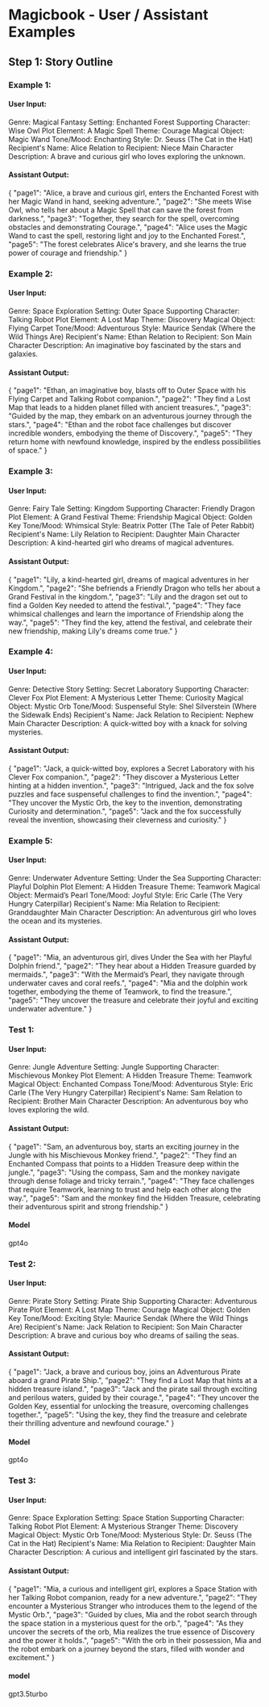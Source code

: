 # Magicbook - User / Assistant Examples

## Step 1: Story Outline

### Example 1: 

#### User Input:
Genre: Magical Fantasy 
Setting: Enchanted Forest
Supporting Character: Wise Owl
Plot Element: A Magic Spell
Theme: Courage
Magical Object: Magic Wand
Tone/Mood: Enchanting
Style: Dr. Seuss (The Cat in the Hat)
Recipient's Name: Alice
Relation to Recipient: Niece
Main Character Description: A brave and curious girl who loves exploring the unknown.

#### Assistant Output:
{
  "page1": "Alice, a brave and curious girl, enters the Enchanted Forest with her Magic Wand in hand, seeking adventure.",
  "page2": "She meets Wise Owl, who tells her about a Magic Spell that can save the forest from darkness.",
  "page3": "Together, they search for the spell, overcoming obstacles and demonstrating Courage.",
  "page4": "Alice uses the Magic Wand to cast the spell, restoring light and joy to the Enchanted Forest.",
  "page5": "The forest celebrates Alice's bravery, and she learns the true power of courage and friendship."
}


### Example 2: 

#### User Input:
Genre: Space Exploration 
Setting: Outer Space
Supporting Character: Talking Robot
Plot Element: A Lost Map
Theme: Discovery
Magical Object: Flying Carpet
Tone/Mood: Adventurous
Style: Maurice Sendak (Where the Wild Things Are)
Recipient's Name: Ethan
Relation to Recipient: Son
Main Character Description: An imaginative boy fascinated by the stars and galaxies.

#### Assistant Output:
{
  "page1": "Ethan, an imaginative boy, blasts off to Outer Space with his Flying Carpet and Talking Robot companion.",
  "page2": "They find a Lost Map that leads to a hidden planet filled with ancient treasures.",
  "page3": "Guided by the map, they embark on an adventurous journey through the stars.",
  "page4": "Ethan and the robot face challenges but discover incredible wonders, embodying the theme of Discovery.",
  "page5": "They return home with newfound knowledge, inspired by the endless possibilities of space."
}


### Example 3: 

#### User Input:
Genre: Fairy Tale 
Setting: Kingdom
Supporting Character: Friendly Dragon
Plot Element: A Grand Festival
Theme: Friendship
Magical Object: Golden Key
Tone/Mood: Whimsical
Style: Beatrix Potter (The Tale of Peter Rabbit)
Recipient's Name: Lily
Relation to Recipient: Daughter
Main Character Description: A kind-hearted girl who dreams of magical adventures.

#### Assistant Output:
{
  "page1": "Lily, a kind-hearted girl, dreams of magical adventures in her Kingdom.",
  "page2": "She befriends a Friendly Dragon who tells her about a Grand Festival in the kingdom.",
  "page3": "Lily and the dragon set out to find a Golden Key needed to attend the festival.",
  "page4": "They face whimsical challenges and learn the importance of Friendship along the way.",
  "page5": "They find the key, attend the festival, and celebrate their new friendship, making Lily's dreams come true."
}



### Example 4:

#### User Input: 
Genre: Detective Story 
Setting: Secret Laboratory
Supporting Character: Clever Fox
Plot Element: A Mysterious Letter
Theme: Curiosity
Magical Object: Mystic Orb
Tone/Mood: Suspenseful
Style: Shel Silverstein (Where the Sidewalk Ends)
Recipient's Name: Jack
Relation to Recipient: Nephew
Main Character Description: A quick-witted boy with a knack for solving mysteries.

#### Assistant Output:
{
  "page1": "Jack, a quick-witted boy, explores a Secret Laboratory with his Clever Fox companion.",
  "page2": "They discover a Mysterious Letter hinting at a hidden invention.",
  "page3": "Intrigued, Jack and the fox solve puzzles and face suspenseful challenges to find the invention.",
  "page4": "They uncover the Mystic Orb, the key to the invention, demonstrating Curiosity and determination.",
  "page5": "Jack and the fox successfully reveal the invention, showcasing their cleverness and curiosity."
}


### Example 5: 

#### User Input:
Genre: Underwater Adventure 
Setting: Under the Sea
Supporting Character: Playful Dolphin
Plot Element: A Hidden Treasure
Theme: Teamwork
Magical Object: Mermaid’s Pearl
Tone/Mood: Joyful
Style: Eric Carle (The Very Hungry Caterpillar)
Recipient's Name: Mia
Relation to Recipient: Granddaughter
Main Character Description: An adventurous girl who loves the ocean and its mysteries.

#### Assistant Output:
{
  "page1": "Mia, an adventurous girl, dives Under the Sea with her Playful Dolphin friend.",
  "page2": "They hear about a Hidden Treasure guarded by mermaids.",
  "page3": "With the Mermaid’s Pearl, they navigate through underwater caves and coral reefs.",
  "page4": "Mia and the dolphin work together, embodying the theme of Teamwork, to find the treasure.",
  "page5": "They uncover the treasure and celebrate their joyful and exciting underwater adventure."
}

### Test 1: 

#### User Input:
Genre: Jungle Adventure 
Setting: Jungle
Supporting Character: Mischievous Monkey
Plot Element: A Hidden Treasure
Theme: Teamwork
Magical Object: Enchanted Compass
Tone/Mood: Adventurous
Style: Eric Carle (The Very Hungry Caterpillar)
Recipient's Name: Sam
Relation to Recipient: Brother
Main Character Description: An adventurous boy who loves exploring the wild.


#### Assistant Output:
{
  "page1": "Sam, an adventurous boy, starts an exciting journey in the Jungle with his Mischievous Monkey friend.",
  "page2": "They find an Enchanted Compass that points to a Hidden Treasure deep within the jungle.",
  "page3": "Using the compass, Sam and the monkey navigate through dense foliage and tricky terrain.",
  "page4": "They face challenges that require Teamwork, learning to trust and help each other along the way.",
  "page5": "Sam and the monkey find the Hidden Treasure, celebrating their adventurous spirit and strong friendship."
}

#### Model 
gpt4o


### Test 2: 

#### User Input:
Genre: Pirate Story 
Setting: Pirate Ship
Supporting Character: Adventurous Pirate
Plot Element: A Lost Map
Theme: Courage
Magical Object: Golden Key
Tone/Mood: Exciting
Style: Maurice Sendak (Where the Wild Things Are)
Recipient's Name: Jack
Relation to Recipient: Son
Main Character Description: A brave and curious boy who dreams of sailing the seas.


#### Assistant Output:
{
  "page1": "Jack, a brave and curious boy, joins an Adventurous Pirate aboard a grand Pirate Ship.",
  "page2": "They find a Lost Map that hints at a hidden treasure island.",
  "page3": "Jack and the pirate sail through exciting and perilous waters, guided by their courage.",
  "page4": "They uncover the Golden Key, essential for unlocking the treasure, overcoming challenges together.",
  "page5": "Using the key, they find the treasure and celebrate their thrilling adventure and newfound courage."
}

#### Model 
gpt4o


### Test 3: 

#### User Input:
Genre: Space Exploration 
Setting: Space Station
Supporting Character: Talking Robot
Plot Element: A Mysterious Stranger
Theme: Discovery
Magical Object: Mystic Orb
Tone/Mood: Mysterious
Style: Dr. Seuss (The Cat in the Hat)
Recipient's Name: Mia
Relation to Recipient: Daughter
Main Character Description: A curious and intelligent girl fascinated by the stars.


#### Assistant Output:
{
  "page1": "Mia, a curious and intelligent girl, explores a Space Station with her Talking Robot companion, ready for a new adventure.",
  "page2": "They encounter a Mysterious Stranger who introduces them to the legend of the Mystic Orb.",
  "page3": "Guided by clues, Mia and the robot search through the space station in a mysterious quest for the orb.",
  "page4": "As they uncover the secrets of the orb, Mia realizes the true essence of Discovery and the power it holds.",
  "page5": "With the orb in their possession, Mia and the robot embark on a journey beyond the stars, filled with wonder and excitement."
}

#### model
gpt3.5turbo